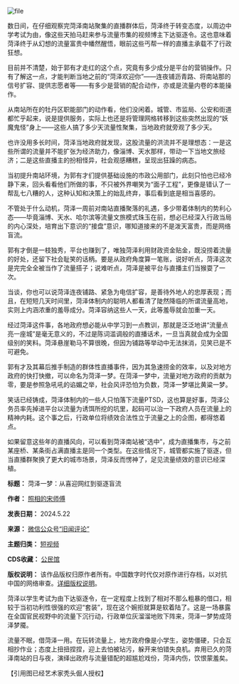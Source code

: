 ![file](https://chinadigitaltimes.net/chinese/files/2024/05/image-1716313006435.png)


数日间，在仔细观察完菏泽南站聚集的直播群体后，菏泽终于转变态度，以周边中学考试为由，像这些天拍马赶来参与流量市集的视频博主下达驱逐令。这也意味着菏泽终于从幻想的流量富贵中幡然醒悟，眼前这些丐帮一样的直播主承载不了行政狂想。‍‍‍‍‍‍‍‍‍


目前并不清楚，始于郭有才走红的这个点，究竟有多少成分是平台的营销操作。只有了解这一点，才能判断当地之前的“菏泽欢迎你”——连夜铺沥青路、将南站那的信号扩容、提供志愿者等——有多少是营销的配合动作，亦或是流量内卷的本能操作。‍‍‍‍‍‍‍‍‍‍‍‍‍‍‍‍‍‍‍‍‍‍‍‍


从南站所在的牡丹区职能部门的动作看，他们没闲着。城管、市监局、公安和街道都忙乎起来，说是提供服务，实际上也还是将管理网格转移到这些突然出现的“妖魔鬼怪”身上——这些人搞了多少天流量性聚集，当地政府就旁观了多少天。‍‍‍‍‍‍‍‍‍‍‍‍‍‍‍‍‍



也许没用多长时间，菏泽当地政府就发现，这股流量的洪流并不是理想态：一是这些所谓的流量并不能扩张为经济助力，像淄博、天水那样，带动一下当地文旅经济；二是这些直播主的扮相怪异，社会观感糟糕，呈现出狂躁的病态。‍‍‍‍‍‍‍‍‍‍‍‍


当初提升南站环境，为郭有才们提供基础设施的市政公用部门，此刻只怕也已经冷静下来，回头看看他们所做的事，不只被外界嘲笑为“面子工程”，更像是错认了一帮乱七八糟的人，这种认知和决策上的始乱终弃，事后看到底是相当喜感的。‍‍‍‍‍‍‍‍‍‍


不管处于什么动机，菏泽一周前对南站直播聚落的礼遇，多少带着体制内的势利心态——毕竟淄博、天水、哈尔滨等流量文旅模式珠玉在前，想必已经深入行政当局的内心深处，培育出下意识的“接盘”意识，哪知道接来的不是泼天富贵，而是网络盲流。‍‍‍‍‍‍‍‍‍‍‍‍‍‍‍‍‍‍‍‍‍‍‍



郭有才倒是一枝独秀，平台也赚到了，唯独菏泽利用财政资金贴金，既没捞着流量的好处，还留下社会耻笑的话柄。要是从政府角度算一笔账，说好听点，菏泽这次是完完全全被当作了流量搭子；说难听点，菏泽是被平台与直播主们当猴耍了一次。‍‍‍‍‍‍‍‍‍‍‍‍‍‍‍‍‍‍‍‍‍


当谈，你也可以说菏泽连夜铺路、紧急为电信扩容，是善待外地人的忠厚表现；而且，在短短几天时间里，菏泽体制内的聪明人都看清了陡然降临的所谓流量高地，实则上内涵浓重的羞辱成分。菏泽容纳这些人一天，此等羞辱就会加重一天。


经过菏泽这件事，各地政府想必能从中学习到一点教训，那就是泛泛地讲“流量点亮一座城”是毫无意义的，不过是陈词滥调般的直播话术，一旦当真就会成为全国级别的笑料。菏泽悬崖勒马不算很晚，但因为铺路等举动中无法抹消，见笑已是不可避免。


郭有才及其幕后推手制造的群体性直播事件，因为其急速捞金的效率，以及对地方政府的快打快撤，可以命名为菏泽一梦。在菏泽一梦中，流量对地方政府的贡献为零，要是参照急吼吼的谄媚之举，社会风评恐怕为负数，菏泽一梦堪比黄粱一梦。‍‍‍‍‍‍‍‍‍‍‍‍


笑话已经铸成，菏泽体制内的一些人只怕落下流量PTSD，这也算是好事，菏泽公务员率先掉进平台以流量为诱饵所挖的坑里，起码可以治一下政府人员在流量上的精神内耗。这个事之后，行政单位将绩效合法性立于流量之上的企图，都得悠着点。‍‍‍‍‍‍‍‍‍‍‍‍‍‍‍‍‍‍


如果留意这些年的直播风向，可以看到菏泽南站被“选中”，成为直播集市，与之前某座桥、某条街占满直播主是同一个类型。在这些情况下，城管都实施了驱逐，但当直播群聚换了更大的城市场景，菏泽反而愣神了，足见流量绩效的意识已经深植。‍‍‍‍‍‍‍‍‍‍‍‍‍‍‍‍




**标题：** 菏泽一梦：从喜迎网红到驱逐盲流  

**作者：** [照相的宋师傅](https://chinadigitaltimes.net/space/旧闻评论)  

**发表日期：** 2024.5.22  

**来源：** [微信公众号“旧闻评论”](https://web.archive.org/web/https://mp.weixin.qq.com/s/YjCYFqs0Mo68Y1T9V20BvQ)  

**主题归类：** [短视频](https://chinadigitaltimes.net/space/短视频)  

**CDS收藏：** [公民馆](https://chinadigitaltimes.net/space/%E5%85%AC%E6%B0%91%E9%A6%86)  

**版权说明：** 该作品版权归原作者所有。中国数字时代仅对原作进行存档，以对抗中国的网络审查。[详细版权说明](https://chinadigitaltimes.net/chinese/copyright)。


菏泽以学生考试为由下达驱逐令，在一定程度上找到了相对不那么粗暴的借口，相较于当初功利性很强的欢迎“套装”，现在这个婉拒就算是软着陆了。这是一场暴露在全国官民视野中的流量下沉行动，行政单位灰溜溜地败下阵来，菏泽一梦势成菏泽梦魇。‍‍‍‍‍‍‍‍‍‍‍


流量不眠，借菏泽一用。在玩转流量上，地方政府像是小学生，姿势僵硬，只会互相抄作业；态度上扭扭捏捏，迎上去怕被玷污，躲开来怕错失良机。弃用已久的菏泽南站的日与夜，演绎出政府与流量错配的超尴尬戏份，菏泽内伤，饮恨蒙羞矣。‍‍‍‍‍‍‍‍‍‍‍‍‍‍‍‍‍‍‍‍‍‍‍


【引用图已经艺术家秃头倔人授权】

